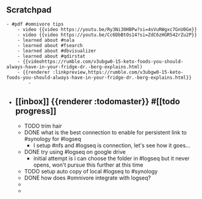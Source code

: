 ## Scratchpad
	- #pdf #omnivore tips
		- video {{video https://youtu.be/Ry3Ni30HBPw?si=4sVuRWgxc7GnU0Ge}}
		- video {{video https://youtu.be/Cc6DbBtOs14?si=ZdC6zHGR542rZu2P}}
		- learned about #nala
		- learned about #fsearch
		- learned about #dbvisualizer
		- learned about #qdirstat
		- {{videohttps://rumble.com/v3ubgw0-15-keto-foods-you-should-always-have-in-your-fridge-dr.-berg-explains.html)
		- {{renderer :linkpreview,https://rumble.com/v3ubgw0-15-keto-foods-you-should-always-have-in-your-fridge-dr.-berg-explains.html}}
			-
- ## [[inbox]] {{renderer :todomaster}} #[[todo progress]]
	- TODO trim hair
	- DONE what is the best connection to enable for persistent link to #synology for #logseq
		- I setup #nfs and #logseq is connection, let's see how it goes...
	- DONE try using #logseq on google drive
		- initial attempt is i can choose the folder in #logseq but it never opens, won't pursue this further at this time
	- TODO  setup auto copy of local #logseq to #synology
	- DONE how does #omnivore integrate with logseq?
	-
	-